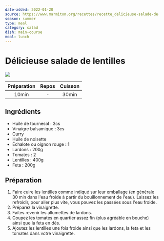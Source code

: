 ```yaml
---
date-added: 2022-01-20
source: https://www.marmiton.org/recettes/recette_delicieuse-salade-de-lentilles_168181.aspx
season: summer
type: meal
category: salad
dish: main-course
meal: lunch
---
```


# Délicieuse salade de lentilles

![](images/Délicieuse%20salade%20de%20lentilles.jpg)

| Préparation | Repos | Cuisson |
|:-----------:|:-----:|:-------:|
|    10min    |   -   |  30min  |

## Ingrédients

- Huile de tournesol : 3cs
- Vinaigre balsamique : 3cs
- Curry
- Huile de noisette
- Échalote ou oignon rouge : 1
- Lardons : 200g
- Tomates : 2
- Lentilles : 400g
- Feta : 200g

## Préparation

1. Faire cuire les lentilles comme indiqué sur leur emballage (en générale 30 min dans l'eau froide à partir du bouillonnement de l'eau). Laissez les refroidir, pour aller plus vite, vous pouvez les passées sous l'eau froide.
2. Préparez la vinaigrette.
3. Faites revenir les allumettes de lardons.
4. Coupez les tomates en quartier assez fin (plus agréable en bouche) ainsi que la feta en dés.
5. Ajoutez les lentilles une fois froide ainsi que les lardons, la feta et les tomates dans votre vinaigrette.
